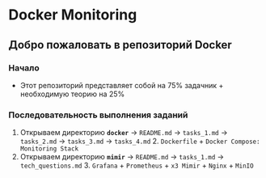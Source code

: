 # Docker Monitoring

## Добро пожаловать в репозиторий Docker

### Начало
- Этот репозиторий представляет собой на 75% задачник + необходимую теорию на 25%

### Последовательность выполнения заданий
  1. Открываем директорию **`docker`** → `README.md` → `tasks_1.md` → `tasks_2.md` → `tasks_3.md` → `tasks_4.md`
    2. `Dockerfile` + `Docker Compose: Monitoring Stack`
  3. Открываем директорию **`mimir`** → `README.md` → `tasks_1.md` → `tech_questions.md`
    3. `Grafana` + `Prometheus` + `x3 Mimir` + `Nginx` + `MinIO`
